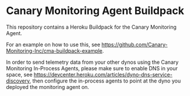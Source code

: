 # Canary Monitoring Agent Buildpack

This repository contains a Heroku Buildpack for the Canary Monitoring Agent.

For an example on how to use this, see https://github.com/Canary-Monitoring-Inc/cma-buildpack-example.

In order to send telemetry data from your other dynos using the Canary Monitoring In-Process Agents,
please make sure to enable DNS in your space, see https://devcenter.heroku.com/articles/dyno-dns-service-discovery,
then configure the in-process agents to point at the dyno you deployed the monitoring agent on.
